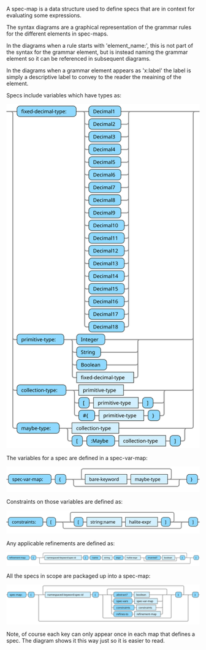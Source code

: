 <!---
  This markdown file was generated. Do not edit.
  -->

A spec-map is a data structure used to define specs that are in context for evaluating some expressions.

The syntax diagrams are a graphical representation of the grammar rules for the different elements in spec-maps.

In the diagrams when a rule starts with 'element_name:', this is not part of the syntax for the grammar element, but is instead naming the grammar element so it can be referenced in subsequent diagrams.

In the diagrams when a grammar element appears as 'x:label' the label is simply a descriptive label to convey to the reader the meaining of the element.

Specs include variables which have types as:

![type](halite-bnf-diagrams/spec-syntax/type.svg)

The variables for a spec are defined in a spec-var-map:

![spec-var-map](halite-bnf-diagrams/spec-syntax/spec-var-map.svg)

Constraints on those variables are defined as:

![constraints](halite-bnf-diagrams/spec-syntax/constraints.svg)

Any applicable refinements are defined as:

![refinement-map](halite-bnf-diagrams/spec-syntax/refinement-map.svg)

All the specs in scope are packaged up into a spec-map:

![spec-map](halite-bnf-diagrams/spec-syntax/spec-map.svg)

Note, of course each key can only appear once in each map that defines a spec. The diagram shows it this way just so it is easier to read.